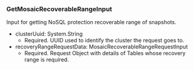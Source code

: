 ### GetMosaicRecoverableRangeInput
Input for getting NoSQL protection recoverable range of snapshots.

- clusterUuid: System.String
  - Required. UUID used to identify the cluster the request goes to.
- recoveryRangeRequestData: MosaicRecoverableRangeRequestInput
  - Required. Request Object with details of Tables whose recovery range is required.
